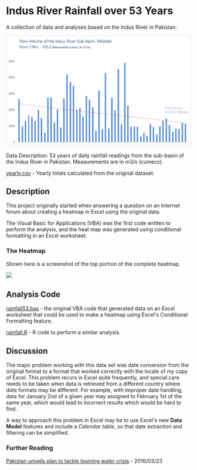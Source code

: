 # Indus River Rainfall over 53 Years
A collection of data and analyses based on the Indus River in Pakistan.

<img src="images/rainfall53-barchart-linear-regression.png">

Data Description: 53 years of daily rainfall readings from the sub-basin of the Indus River in Pakistan. Measurements are in m3/s (cumecs).

<a href="yearly.csv">yearly.csv</a> - Yearly totals calculated from the original dataset.

## Description
This project originally started when answering a question on an Internet forum about creating a heatmap in Excel using the original data.

The Visual Basic for Applications (VBA) was the first code written to perform the analysis, and the heat map was generated using conditional formatting in an Excel worksheet.

### The Heatmap
Shown here is a screenshot of the top portion of the complete heatmap.

<img src="rainfall53-sample-heatmap.png">

## Analysis Code
<a href="rainfall53.bas">rainfall53.bas</a> - the original VBA code that generated data on an Excel worksheet that could be used to make a heatmap using Excel's Conditional Formatting feature.

<a href="rainfall53.R">rainfall.R</a> - R code to perform a similar analysis.

## Discussion
The major problem working with this data set was date conversion from the original format to a format that worked correctly with the locale of my copy of Excel. This problem recurs in Excel quite frequently, and special care needs to be taken when data is retrieved from a different country where date formats may be different. For example, with improper date handling, data for January 2nd of a given year may assigned to February 1st of the same year, which would lead to incorrect results which would be hard to find.

A way to approach this problem in Excel may be to use Excel's new <b>Data Model</b> features and include a <i>Calendar table</i>, so that date extraction and filtering can be simplified.

### Further Reading
[Pakistan unveils plan to tackle looming water crisis](http://www.climatechangenews.com/2016/03/23/pakistan-unveils-plan-to-tackle-looming-water-crisis) - 2016/03/23
